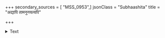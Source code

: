 +++
secondary_sources = [ "MSS_0953",]
jsonClass = "Subhaashita"
title = "अद्यापि तामनुनयत्यपि"

+++

<details><summary>Text</summary>

अद्यापि तामनुनयत्यपि चाटुपूर्वं कोपात् प्राकृतमुखीं मयि सापराधे।  
आलिङ्गति प्रसभमुत्पुलकाङ्गयष्टिं मामेते दुःसहमिवोक्तवतीं स्मरामि॥
</details>
